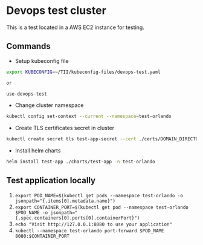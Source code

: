 # Devops test cluster

This is a test located in a AWS EC2 instance for testing.

## Commands

- Setup kubeconfig file

```bash
export KUBECONFIG=~/TII/kubeconfig-files/devops-test.yaml

or

use-devops-test
```

- Change cluster namespace

```bash
kubectl config set-context --current --namespace=test-orlando
```

- Create TLS certificates secret in cluster

```bash
kubectl create secret tls test-app-secret --cert ./certs/DOMAIN_DIRECTORY/fullchain.pem --key ./certs/DOMAIN_DIRECTORYprivkey.pem -n test-orlando
```

- Install helm charts

```bash
helm install test-app ./charts/test-app -n test-orlando
```

## Test application locally

1. `export POD_NAME=$(kubectl get pods --namespace test-orlando -o jsonpath="{.items[0].metadata.name}")`
2. `export CONTAINER_PORT=$(kubectl get pod --namespace test-orlando $POD_NAME -o jsonpath="{.spec.containers[0].ports[0].containerPort}")`
3. `echo "Visit http://127.0.0.1:8080 to use your application"`
4. `kubectl --namespace test-orlando port-forward $POD_NAME 8080:$CONTAINER_PORT`
